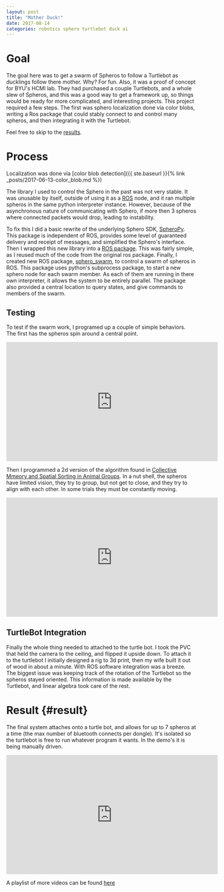```yaml
---
layout: post
title: "Mother Duck!"
date: 2017-08-14
categories: robotics sphero turtlebot duck ai
---
```


Goal
============

The goal here was to get a swarm of Spheros to follow a Turtlebot as ducklings follow there mother. Why? For fun. Also, it was a proof of concept for BYU's HCMI lab. They had purchased a couple Turtlebots, and a whole slew of Spheros, and this was a good way to get a framework up, so things would be ready for more complicated, and interesting projects. This project required a few steps. The first was sphero localization done via color blobs, writing a Ros package that could stably connect to and control many spheros, and then integrating it with the Turtlebot.

Feel free to skip to the [results](#result).


Process
========

Localization was done via [color blob detection]({{ ste.baseurl }}{% link _posts/2017-06-13-color_blob.md %})

The library I used to control the Sphero in the past was not very stable. It was unusable by itself, outside of using it as a [ROS](http://www.ros.org/) node, and it ran multiple spheros in the same python interpreter instance. However, because of the asynchronous nature of communicating with Sphero, if more then 3 spheros where connected packets would drop, leading to instability.

To fix this I did a basic rewrite of the underlying Sphero SDK, [SpheroPy](https://github.com/darin-costello/spheropy). This package is independent of ROS, provides some level of guaranteed delivery and receipt of messages, and simplified the Sphero's interface. Then I wrapped this new library into a [ROS package](https://github.com/darin-costello/sphero). This was fairly simple, as I reused much of the code from the original ros package. Finally, I created  new ROS package, [sphero_swarm](https://github.com/darin-costello/sphero_swarm), to control a swarm of spheros in ROS. This package uses python's subprocess package, to start a new sphero node for each swarm member. As each of them are running in there own interpreter, it allows the system to be entirely parallel. The package also provided a central location to query states, and give commands to members of the swarm.

Testing
--------

To test if the swarm work, I programed up a couple of simple behaviors. The first has the spheros spin around a central point.

<iframe width="560" height="315" src="https://www.youtube.com/embed/usyY9VhZJ_4" frameborder="0" allow="autoplay; encrypted-media" allowfullscreen></iframe>

Then I programmed a 2d version of the algorithm found in [Collective Mmeory and Spatial Sorting in Animal Groups](https://ac.els-cdn.com/S0022519302930651/1-s2.0-S0022519302930651-main.pdf?_tid=55c2f8cc-9ff3-4a25-b09c-68593eb01f62&acdnat=1528333176_923f4c61d58caf18bda87c2ede7ded79). In a nut shell, the spheros have limited vision, they try to group, but not get to close, and they try to align with each other. In some trials they must be constantly moving.

 <iframe width="560" height="315" src="https://www.youtube.com/embed/videoseries?list=PL4FfHurFqHLX-pbkjNmFFtdl0--g7Z711" frameborder="0" allow="autoplay; encrypted-media" allowfullscreen></iframe>


TurtleBot Integration
---------------------

Finally the whole thing needed to attached to the turtle bot. I took the PVC that held the camera to the ceiling, and flipped it upside down. To attach it to the turtlebot I initially designed a rig to 3d print, then my wife built it out of wood in about a minute. With ROS software integration was a breeze. The biggest issue was keeping track of the rotation of the Turtlebot so the spheros stayed oriented. This information is made available by the Turtlebot, and linear algebra took care of the rest.

Result {#result}
=======

The final system attaches onto a turtle bot, and allows for up to 7 spheros at a time (the max number of bluetooth connects per dongle). It's isolated so the turtlebot is free to run whatever program it wants. In the demo's it is being manually driven. 

<iframe width="560" height="315" src="https://www.youtube.com/embed/EZFwO68UK-s" frameborder="0" allow="autoplay; encrypted-media" allowfullscreen></iframe>


A playlist of more videos can be found [here](https://www.youtube.com/watch?v=-hhLRCKvZAk&list=PL4FfHurFqHLXLKwpvOWm_gIwAgnY_hkay)